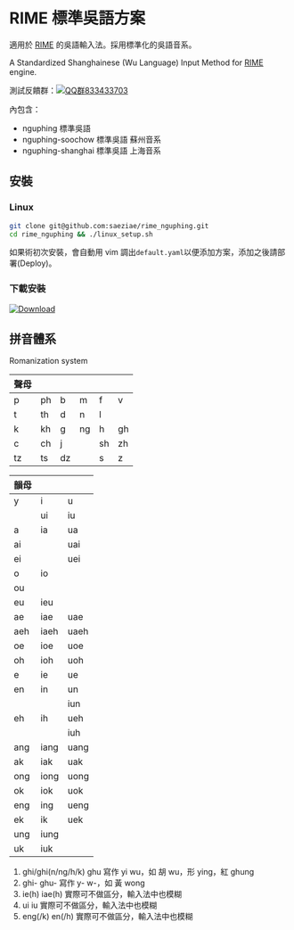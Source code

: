 # RIME 標準吳語方案

適用於 [RIME](https://rime.im/) 的吳語輸入法。採用標準化的吳語音系。

A Standardized Shanghainese (Wu Language) Input Method for [RIME](https://rime.im/) engine.

測試反饋群：[![QQ群833433703](https://img.shields.io/static/v1?color=blue&label=QQ群&logo=Tencent+QQ&message=833433703&style=flat-square)](https://jq.qq.com/?_wv=1027&k=TP5MKGCC)

內包含：

- nguphing 標準吳語
- nguphing-soochow 標準吳語 蘇州音系
- nguphing-shanghai 標準吳語 上海音系

## 安裝

### Linux

```sh
git clone git@github.com:saeziae/rime_nguphing.git
cd rime_nguphing && ./linux_setup.sh
```

如果術初次安裝，會自動用 vim 調出`default.yaml`以便添加方案，添加之後請部署(Deploy)。

### 下載安裝

[![Download](https://img.shields.io/github/downloads/saeziae/rime_nguphing/total?style=for-the-badge)](https://github.com/saeziae/rime_nguphing/releases)

## 拼音體系

Romanization system

| 聲母 |     |     |     |     |     |
| ---- | --- | --- | --- | --- | --- |
| p    | ph  | b   | m   | f   | v   |
| t    | th  | d   | n   | l   |     |
| k    | kh  | g   | ng  | h   | gh  |
| c    | ch  | j   |     | sh  | zh  |
| tz   | ts  | dz  |     | s   | z   |

| 韻母 |      |      |
| ---- | ---- | ---- |
| y    | i    | u    |
|      | ui   | iu   |
| a    | ia   | ua   |
| ai   |      | uai  |
| ei   |      | uei  |
| o    | io   |      |
| ou   |      |      |
| eu   | ieu  |      |
| ae   | iae  | uae  |
| aeh  | iaeh | uaeh |
| oe   | ioe  | uoe  |
| oh   | ioh  | uoh  |
| e    | ie   | ue   |
| en   | in   | un   |
|      |      | iun  |
| eh   | ih   | ueh  |
|      |      | iuh  |
| ang  | iang | uang |
| ak   | iak  | uak  |
| ong  | iong | uong |
| ok   | iok  | uok  |
| eng  | ing  | ueng |
| ek   | ik   | uek  |
| ung  | iung |      |
| uk   | iuk  |      |

1. ghi/ghi(n/ng/h/k) ghu 寫作 yi wu，如 胡 wu，形 ying，紅 ghung
1. ghi- ghu- 寫作 y- w-，如 黃 wong
1. ie(h) iae(h) 實際可不做區分，輸入法中也模糊
1. ui iu 實際可不做區分，輸入法中也模糊
1. eng(/k) en(/h) 實際可不做區分，輸入法中也模糊
